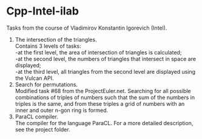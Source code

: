 # Cpp-Intel-ilab
Tasks from the course of Vladimirov Konstantin Igorevich (Intel).  
1. The intersection of the triangles.  
Contains 3 levels of tasks:  
-at the first level, the area of intersection of triangles is calculated;  
-at the second level, the numbers of triangles that intersect in space are displayed;  
-at the third level, all triangles from the second level are displayed using the Vulcan API.  
2. Search for permutations.  
Modified task #68 from the ProjectEuler.net. Searching for all possible combinations of triples of numbers such that the sum of the numbers in triples is the same, and from these triples a grid of numbers with an inner and outer n-gon ring is formed.  
3. ParaCL compiler.  
The compiler for the language ParaCL. For a more detailed description, see the project folder.